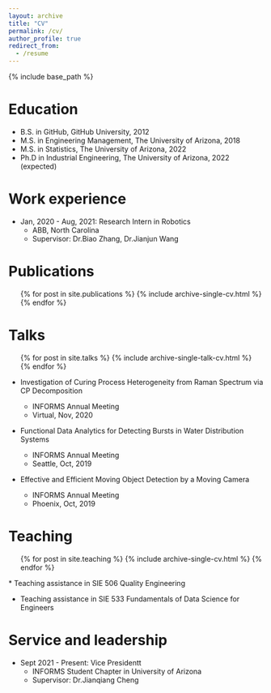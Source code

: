 ```yaml
---
layout: archive
title: "CV"
permalink: /cv/
author_profile: true
redirect_from:
  - /resume
---
```


{% include base_path %}

Education
======
* B.S. in GitHub, GitHub University, 2012
* M.S. in Engineering Management, The University of Arizona, 2018
* M.S. in Statistics, The University of Arizona, 2022
* Ph.D in Industrial Engineering, The University of Arizona, 2022 (expected)

Work experience
======
* Jan, 2020 - Aug, 2021: Research Intern in Robotics
  * ABB, North Carolina
  * Supervisor: Dr.Biao Zhang, Dr.Jianjun Wang  
  
Publications
======
  <ul>{% for post in site.publications %}
    {% include archive-single-cv.html %}
  {% endfor %}</ul>
  
Talks
======
  <ul>{% for post in site.talks %}
    {% include archive-single-talk-cv.html %}
  {% endfor %}</ul>
  
 * Investigation of Curing Process Heterogeneity from Raman Spectrum via CP Decomposition
   * INFORMS Annual Meeting
   * Virtual, Nov, 2020
  
 * Functional Data Analytics for Detecting Bursts in Water Distribution Systems
   * INFORMS Annual Meeting
   * Seattle, Oct, 2019
  
 * Effective and Efficient Moving Object Detection by a Moving Camera
   * INFORMS Annual Meeting 
   * Phoenix, Oct, 2019
  
Teaching
======
  <ul>{% for post in site.teaching %}
    {% include archive-single-cv.html %}
  {% endfor %}</ul>
* Teaching assistance in SIE 506 Quality Engineering

* Teaching assistance in SIE 533 Fundamentals of Data Science for Engineers
  
Service and leadership
======
* Sept 2021 - Present: Vice Presidentt
  * INFORMS Student Chapter in University of Arizona
  * Supervisor: Dr.Jianqiang Cheng
